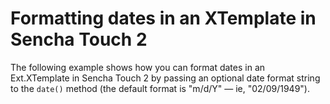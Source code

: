 # Formatting dates in an XTemplate in Sencha Touch 2 #

The following example shows how you can format dates in an Ext.XTemplate in Sencha Touch 2 by passing an optional date format string to the `date()` method (the default format is "m/d/Y" &mdash; ie, "02/09/1949").
